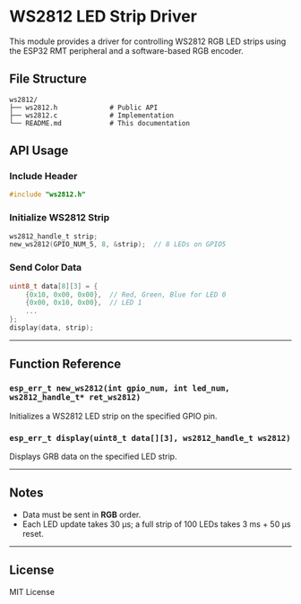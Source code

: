 # WS2812 LED Strip Driver

This module provides a driver for controlling WS2812 RGB LED strips using the ESP32 RMT peripheral and a software-based RGB encoder.


## File Structure

```
ws2812/
├── ws2812.h             # Public API
├── ws2812.c             # Implementation
└── README.md            # This documentation
```

## API Usage

### Include Header

```c
#include "ws2812.h"
```

### Initialize WS2812 Strip

```c
ws2812_handle_t strip;
new_ws2812(GPIO_NUM_5, 8, &strip);  // 8 LEDs on GPIO5
```

### Send Color Data

```c
uint8_t data[8][3] = {
    {0x10, 0x00, 0x00},  // Red, Green, Blue for LED 0
    {0x00, 0x10, 0x00},  // LED 1
    ...
};
display(data, strip);
```

---

## Function Reference

### `esp_err_t new_ws2812(int gpio_num, int led_num, ws2812_handle_t* ret_ws2812)`

Initializes a WS2812 LED strip on the specified GPIO pin.

### `esp_err_t display(uint8_t data[][3], ws2812_handle_t ws2812)`

Displays GRB data on the specified LED strip.

---

## Notes

- Data must be sent in **RGB** order.
- Each LED update takes 30 µs; a full strip of 100 LEDs takes 3 ms + 50 µs reset.

---

## License

MIT License
